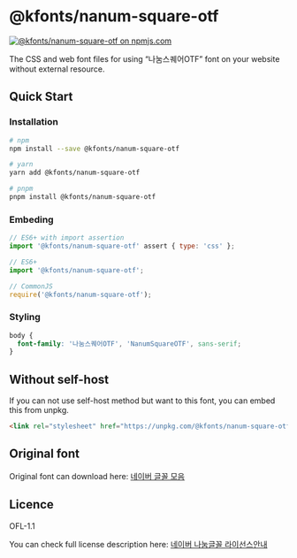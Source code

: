 # @kfonts/nanum-square-otf

[![@kfonts/nanum-square-otf on npmjs.com](https://img.shields.io/npm/v/%40kfonts%2Fnanum-square-otf)](https://www.npmjs.com/package/@kfonts/nanum-square-otf)

The CSS and web font files for using &OpenCurlyDoubleQuote;나눔스퀘어OTF&CloseCurlyDoubleQuote; font on your website without external resource.

## Quick Start

### Installation

```sh
# npm
npm install --save @kfonts/nanum-square-otf

# yarn
yarn add @kfonts/nanum-square-otf

# pnpm
pnpm install @kfonts/nanum-square-otf
```

### Embeding

```js
// ES6+ with import assertion
import '@kfonts/nanum-square-otf' assert { type: 'css' };

// ES6+
import '@kfonts/nanum-square-otf';

// CommonJS
require('@kfonts/nanum-square-otf');
```

### Styling

```css
body {
  font-family: '나눔스퀘어OTF', 'NanumSquareOTF', sans-serif;
}
```

## Without self-host

If you can not use self-host method but want to this font, you can embed this from unpkg.

```html
<link rel="stylesheet" href="https://unpkg.com/@kfonts/nanum-square-otf/index.css" />
```

## Original font

Original font can download here: [네이버 글꼴 모음](https://hangeul.naver.com/font)

## Licence

OFL-1.1

You can check full license description here: [네이버 나눔글꼴 라이선스안내](https://help.naver.com/service/30016/contents/18088?osType=PC&lang=ko)
